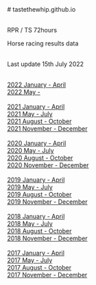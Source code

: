 <HTML>
  <HEAD>
  </HEAD>
  <BODY>
  # tastethewhip.github.io<br><br>

RPR / TS 72hours<br>

Horse racing results data<br><br>

Last update 15th July 2022 <br><br>

<a href = https://tastethewhip.github.io/2022_part_i.html>2022 January - April</a><br>
<a href = https://tastethewhip.github.io/2022_part_ii.html>2022 May - </a><br><br>
<a href = https://tastethewhip.github.io/2021_part_i.html>2021 January - April</a><br>
<a href = https://tastethewhip.github.io/2021_part_ii.html>2021 May - July</a><br>
<a href = https://tastethewhip.github.io/2021_part_iii.html>2021 August - October</a><br>
<a href = https://tastethewhip.github.io/2021_part_iv.html>2021 November - December</a><br><br>
<a href = https://tastethewhip.github.io/2020_part_i.html>2020 January - April</a><br>
<a href = https://tastethewhip.github.io/2020_part_ii.html>2020 May - July</a><br>
<a href = https://tastethewhip.github.io/2020_part_iii.html>2020 August - October</a><br>
<a href = https://tastethewhip.github.io/2020_part_iv.html>2020 November - December</a><br><br>
<a href = https://tastethewhip.github.io/2019_part_i.html>2019 January - April</a><br>
<a href = https://tastethewhip.github.io/2019_part_ii.html>2019 May - July</a><br>
<a href = https://tastethewhip.github.io/2019_part_iii.html>2019 August - October</a><br>
<a href = https://tastethewhip.github.io/2019_part_iv.html>2019 November - December</a><br><br>
<a href = https://tastethewhip.github.io/2018_part_i.html>2018 January - April</a><br>
<a href = https://tastethewhip.github.io/2018_part_ii.html>2018 May - July</a><br>
<a href = https://tastethewhip.github.io/2018_part_iii.html>2018 August - October</a><br>
<a href = https://tastethewhip.github.io/2018_part_iv.html>2018 November - December</a><br><br>
<a href = https://tastethewhip.github.io/2017_part_i.html>2017 January - April</a><br>
<a href = https://tastethewhip.github.io/2017_part_ii.html>2017 May - July</a><br>
<a href = https://tastethewhip.github.io/2017_part_iii.html>2017 August - October</a><br>
<a href = https://tastethewhip.github.io/2017_part_iv.html>2017 November - December</a><br>
  </BODY>
</HTML>
